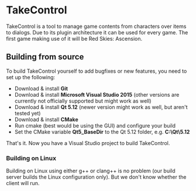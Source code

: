 # TakeControl
TakeControl is a tool to manage game contents from characters over items to dialogs. Due to its plugin architecture it can be used for every game. The first game making use of it will be Red Skies: Ascension.

## Building from source

To build TakeControl yourself to add bugfixes or new features, you need to set up the following:

* Download & install **Git**
* Download & install **Microsoft Visual Studio 2015** (other versions are currently not officially supported but might work as well)
* Download & install **Qt 5.12** (newer version might work as well, but aren't tested yet)
* Download & install **CMake**
* Run cmake (best would be using the GUI) and configure your build
* Set the CMake variable **Qt5_BaseDir** to the Qt 5.12 folder, e.g. **C:\Qt\5.12**

That's it. Now you have a Visual Studio project to build TakeControl.

### Building on Linux

Building on Linux using either g++ or clang++ is no problem (our build server builds the Linux configuration only). But we don't know whether the client will run.
